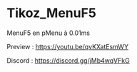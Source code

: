 # Tikoz_MenuF5
MenuF5 en pMenu à 0.01ms


Preview : https://youtu.be/qvKXatEsmWY

Discord : https://discord.gg/jMb4wqVFkG
